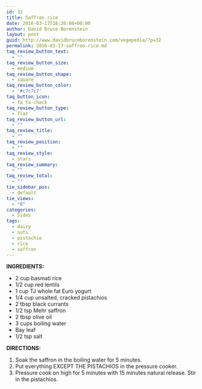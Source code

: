 ```yaml
---
id: 32
title: Saffron rice
date: 2016-03-17T16:26:08+00:00
author: David Bruce Borenstein
layout: post
guid: http://www.davidbruceborenstein.com/vegepedia/?p=32
permalink: 2016-03-17-saffron-rice.md
taq_review_button_text:
  - ""
taq_review_button_size:
  - medium
taq_review_button_shape:
  - square
taq_review_button_color:
  - '#c7c7c7'
taq_button_icon:
  - fa fa-check
taq_review_button_type:
  - flat
taq_review_button_url:
  - ""
taq_review_title:
  - ""
taq_review_position:
  - ""
taq_review_style:
  - stars
taq_review_summary:
  - ""
taq_review_total:
  - ""
tie_sidebar_pos:
  - default
tie_views:
  - "0"
categories:
  - Sides
tags:
  - dairy
  - nuts
  - pistachio
  - rice
  - saffron
---
```

**INGREDIENTS:**

  * 2 cup basmati rice
  * 1/2 cup red lentils
  * 1 cup TJ whole fat Euro yogurt
  * 1/4 cup unsalted, cracked pistachios
  * 2 tbsp black currants
  * 1/2 tsp Mehr saffron
  * 2 tbsp olive oil
  * 3 cups boiling water
  * Bay leaf
  * 1/2 tsp salt

**DIRECTIONS:**

  1. Soak the saffron in the boiling water for 5 minutes.
  2. Put everything EXCEPT THE PISTACHIOS in the pressure cooker.
  3. Pressure cook on high for 5 minutes with 15 minutes natural release. Stir in the pistachios.